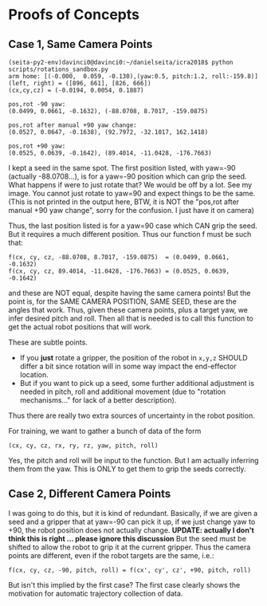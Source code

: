# Proofs of Concepts

## Case 1, Same Camera Points

```
(seita-py2-env)davinci0@davinci0:~/danielseita/icra2018$ python scripts/rotations_sandbox.py
arm home: [(-0.000,  0.059, -0.130),(yaw:0.5, pitch:1.2, roll:-159.8)]
(left, right) = ([896, 661], [826, 666])
(cx,cy,cz) = (-0.0194, 0.0054, 0.1887)

pos,rot -90 yaw:
(0.0499, 0.0661, -0.1632), (-88.0708, 8.7017, -159.0875)

pos,rot after manual +90 yaw change:
(0.0527, 0.0647, -0.1638), (92.7972, -32.1017, 162.1418)

pos,rot +90 yaw:
(0.0525, 0.0639, -0.1642), (89.4014, -11.0428, -176.7663)
```

I kept a seed in the same spot. The first position listed, with yaw=-90 (actually -88.0708...), is for a yaw=-90 position which can grip the seed. What happens if were to just rotate that? We would be off by a lot. See my image. You cannot just rotate to yaw=90 and expect things to be the same. (This is not printed in the output here, BTW, it is NOT the "pos,rot after manual +90 yaw change", sorry for the confusion. I just have it on camera)

Thus, the last position listed is for a yaw=90 case which CAN grip the seed. But it requires a much different position. Thus our function f must be such that:

```
f(cx, cy, cz, -88.0708, 8.7017, -159.0875)  = (0.0499, 0.0661, -0.1632)
f(cx, cy, cz, 89.4014, -11.0428, -176.7663) = (0.0525, 0.0639, -0.1642)
```

and these are NOT equal, despite having the same camera points! But the point is, for the SAME CAMERA POSITION, SAME SEED, these are the angles that work. Thus, given these camera points, plus a target yaw, we infer desired pitch and roll. Then all that is needed is to call this function to get the actual robot positions that will work.

These are subtle points.

- If you **just** rotate a gripper, the position of the robot in `x,y,z` SHOULD differ a bit since rotation will in some way impact the end-effector location.
- But if you want to pick up a seed, some further additional adjustment is needed in pitch, roll and additional movement (due to "rotation mechanisms..." for lack of a better description).

Thus there are really two extra sources of uncertainty in the robot position.

For training, we want to gather a bunch of data of the form

```
(cx, cy, cz, rx, ry, rz, yaw, pitch, roll)
```

Yes, the pitch and roll will be input to the function. But I am actually inferring them from the yaw. This is ONLY to get them to grip the seeds correctly.


## Case 2, Different Camera Points

I was going to do this, but it is kind of redundant. Basically, if we are given a seed and a gripper that at yaw=-90 can pick it up, if we just change yaw to +90, the robot position does not actually change. **UPDATE: actually I don't think this is right ... please ignore this discussion** But the seed must be shifted to allow the robot to grip it at the current gripper. Thus the camera points are different, even if the robot targets are the same, i.e.:

```
f(cx, cy, cz, -90, pitch, roll) = f(cx', cy', cz', +90, pitch, roll)
```

But isn't this implied by the first case? The first case clearly shows the motivation for automatic trajectory collection of data.
